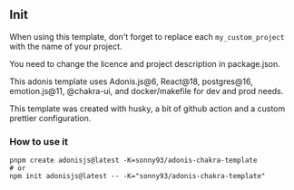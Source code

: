## Init

When using this template, don't forget to replace each `my_custom_project` with the name of your project.

You need to change the licence and project description in package.json.

This adonis template uses Adonis.js@6, React@18, postgres@16, emotion.js@11, @chakra-ui, and docker/makefile for dev and prod needs.

This template was created with husky, a bit of github action and a custom prettier configuration.

### How to use it

```shell
pnpm create adonisjs@latest -K=sonny93/adonis-chakra-template
# or
npm init adonisjs@latest -- -K="sonny93/adonis-chakra-template"
```
